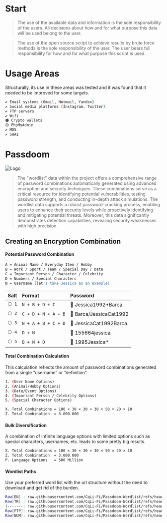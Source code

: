 # Start

> The use of the available data and information is the sole responsibility of the users. All decisions about how and for what purpose this data will be used belong to the user.

> The use of the open source script to achieve results by brute force methods is the sole responsibility of the user. The user bears full responsibility for how and for what purpose this script is used.

# Usage Areas

Structurally, its use in these areas was tested and it was found that it needed to be improved for some targets.
```bash
✔️ Email systems (Gmail, Hotmail, Yandex)
✔️ Social media platforms (İnstagram, Twitter)  
✔️ FTP servers
✔️ Wifi
🟠 Crypto wallets
🟡 PhpMyAdmin
✔️ MD5
✔️ SHA1
```

# Passdoom

![Logo](https://gcdnb.pbrd.co/images/BMHc1dlzPVf4.png?o=1)

> The "wordlist" data within the project offers a comprehensive range of password combinations automatically generated using advanced encryption and security techniques. These combinations serve as a critical resource for identifying potential vulnerabilities, testing password strength, and conducting in-depth attack simulations. The wordlist data supports a robust password-cracking process, enabling users to enhance their security levels while proactively identifying and mitigating potential threats. Moreover, this data significantly demonstrates detection capabilities, revealing security weaknesses with high precision.

## Creating an Encryption Combination

#### Potential Password Combination

```bash
A = Animal Name / Everyday Item / Hobby
B = Work / Sport / Team / Special Day / Date
C = Important Person / Character / Celebrity
D = Numbers / Special Characters
N = Username (let's take Jessica as an example)
```

| Salt    | Format   | Password                     |
| :-------- | :------- | :--------------------------  |
| `⚪ 1`|`N + B + D + C`|🔑 Jessica1992*Barca.       |
| `⚪ 2`|`C + D + N + A + B`|🔑 Barca/JessicaCat1992 |
| `⚪ 3`|`N + A + B + C + D`|🔑 JessicaCat1992Barca. |
| `⚪ 4`|`D + N`|🔑 155664jessica                    |
| `⚪ 5`|`B + N + D`|🔑 1995Jessica*                 |


#### Total Combination Calculation
This calculation reflects the amount of password combinations generated from a single “username” or “definition”.
```bash
1. (User Name Options)
2. (Animal/Hobby Options)
3. (Date/Event Options)
4. (Important Person / Celebrity Options) 
5. (Special Character Options)

X. Total Combinations = 100 × 30 × 30 × 30 × 50 × 20 × 10
Z. Total Combination  = 3.000.000
```

#### Bulk Diversification
A combination of infinite language options with limited options such as special characters, usernames, etc. leads to some pretty big results.

```bash
X. Total Combinations = 100 × 30 × 30 × 30 × 50 × 20 × 10
Z. Total Combination  = 3.000.000
P. Language Options   = 500 Million
```

#### Wordlist Paths
Use your preferred word list with the url structure without the need to download and get rid of the burden.

```bash
Raw[EN] : raw.githubusercontent.com/CqLi-Fi/Passdoom-Wordlist/refs/heads/main/Wordlist/english.txt
Raw[TR] : raw.githubusercontent.com/CqLi-Fi/Passdoom-Wordlist/refs/heads/main/Wordlist/turkish.txt
|-------: raw.githubusercontent.com/CqLi-Fi/Passdoom-Wordlist/refs/heads/main/Wordlist/turkish2.txt
Raw[FTP]: raw.githubusercontent.com/CqLi-Fi/Passdoom-Wordlist/refs/heads/main/Wordlist/ftp.txt
Raw[NUM]: raw.githubusercontent.com/CqLi-Fi/Passdoom-Wordlist/refs/heads/main/Wordlist/numbers.txt
```
